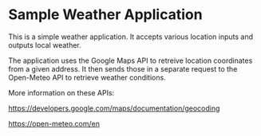 # Sample Weather Application

This is a simple weather application. It accepts various location inputs and outputs local weather.

The application uses the Google Maps API to retreive location coordinates from a given address. It then sends those in a separate request to the Open-Meteo API to retrieve weather conditions.

More information on these APIs:

https://developers.google.com/maps/documentation/geocoding  

https://open-meteo.com/en
